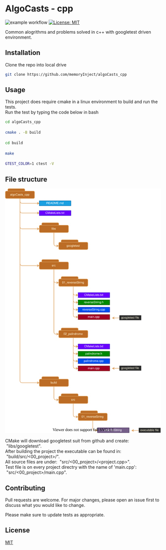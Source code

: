 # AlgoCasts - cpp
![example workflow](https://github.com/memoryInject/algoCasts_cpp/actions/workflows/cmake.yml/badge.svg)
[![License: MIT](https://img.shields.io/badge/License-MIT-yellow.svg)](https://opensource.org/licenses/MIT)

Common alogrithms and problems solved in c++ with googletest driven environment.

## Installation

Clone the repo into local drive

```bash
git clone https://github.com/memoryInject/algoCasts_cpp
```

## Usage
This project does require cmake in a linux environment to build and run the tests. \
Run the test by typing the code below in bash

```bash
cd algoCasts_cpp

cmake . -B build

cd build

make

GTEST_COLOR=1 ctest -V
```

## File structure

<img src="https://github.com/memoryInject/algoCasts_cpp/blob/master/file_structure.svg" />

CMake will download googletest suit from github and create: &nbsp;"libs/googletest". \
After building the project the executable can be found in: &nbsp;"build/src/<00_project>/<project>". \
All source files are under: &nbsp;"src/<00_project>/<project.cpp>". \
Test file is on every project directry with the name of 'main.cpp': &nbsp;"src/<00_project>/main.cpp".

## Contributing
Pull requests are welcome. For major changes, please open an issue first to discuss what you would like to change.

Please make sure to update tests as appropriate.

## License
[MIT](https://choosealicense.com/licenses/mit/)
